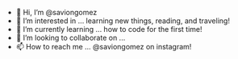 - 👋 Hi, I’m @saviongomez
- 👀 I’m interested in ... learning new things, reading, and traveling!
- 🌱 I’m currently learning ... how to code for the first time!
- 💞️ I’m looking to collaborate on ...
- 📫 How to reach me ... @saviongomez on instagram! 

<!---
saviongomez/saviongomez is a ✨ special ✨ repository because its `README.md` (this file) appears on your GitHub profile.
You can click the Preview link to take a look at your changes.
--->
